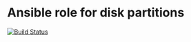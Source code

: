 # Ansible role for disk partitions

[![Build Status][travisci-badge]][travisci]

<!-- Links Referenced -->

[travisci]:             https://travis-ci.org/govcloud/ansible-role-disk-partition
[travisci-badge]:       https://travis-ci.org/govcloud/ansible-role-disk-partition.png?branch=master
